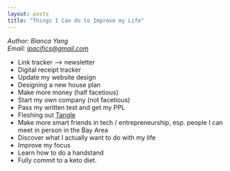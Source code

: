 ```yaml
---
layout: posts
title: "Things I Can do to Improve my Life"
---
```

*Author: Bianca Yang*<br>
*Email: <a href="mailto:ipacifics@gmail.com?subject=Hello from the XDRT Blog">ipacifics@gmail.com</a>*<br>

* Link tracker —> newsletter
* Digital receipt tracker
* Update my website design
* Designing a new house plan
* Make more money (half facetious)
* Start my own company (not facetious)
* Pass my written test and get my PPL
* Fleshing out [Tangle](http://worrydream.com/Tangle/)
* Make more smart friends in tech / entrepreneurship, esp. people I can meet in person in the Bay Area
* Discover what I actually want to do with my life
* Improve my focus
* Learn how to do a handstand
* Fully commit to a keto diet.

